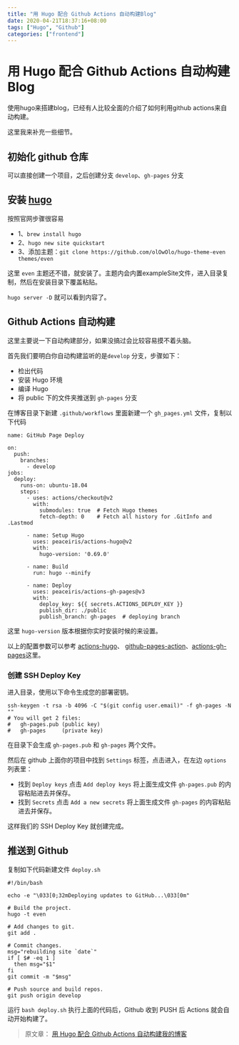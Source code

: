 ```yaml
---
title: "用 Hugo 配合 Github Actions 自动构建Blog"
date: 2020-04-21T18:37:16+08:00
tags: ["Hugo", "Github"]
categories: ["frontend"]
---
```


# 用 Hugo 配合 Github Actions 自动构建Blog

使用hugo来搭建blog，已经有人比较全面的介绍了如何利用github actions来自动构建。

这里我来补充一些细节。

## 初始化 github 仓库

  可以直接创建一个项目，之后创建分支 `develop`、`gh-pages` 分支

## 安装 [hugo](https://gohugo.io/getting-started/)

按照官网步骤很容易

- 1、`brew install hugo`
- 2、`hugo new site quickstart`
- 3、添加主题：`git clone https://github.com/olOwOlo/hugo-theme-even themes/even`

这里 `even` 主题还不错，就安装了。主题内会内置exampleSite文件，进入目录复制，然后在安装目录下覆盖粘贴。

`hugo server -D` 就可以看到内容了。


## Github Actions 自动构建

这里主要说一下自动构建部分，如果没搞过会比较容易摸不着头脑。

首先我们要明白你自动构建监听的是`develop` 分支，步骤如下：

- 检出代码
- 安装 Hugo 环境
- 编译 Hugo
- 将 public 下的文件夹推送到 `gh-pages` 分支

在博客目录下新建 `.github/workflows` 里面新建一个 `gh_pages.yml` 文件，复制以下代码

```
name: GitHub Page Deploy

on:
  push:
    branches:
      - develop
jobs:
  deploy:
    runs-on: ubuntu-18.04
    steps:
      - uses: actions/checkout@v2
        with:
          submodules: true  # Fetch Hugo themes
          fetch-depth: 0    # Fetch all history for .GitInfo and .Lastmod

      - name: Setup Hugo
        uses: peaceiris/actions-hugo@v2
        with:
          hugo-version: '0.69.0'

      - name: Build
        run: hugo --minify

      - name: Deploy
        uses: peaceiris/actions-gh-pages@v3
        with:
          deploy_key: ${{ secrets.ACTIONS_DEPLOY_KEY }}
          publish_dir: ./public
          publish_branch: gh-pages  # deploying branch
```
这里 `hugo-version` 版本根据你实时安装时候的来设置。

以上的配置参数可以参考 [actions-hugo](https://github.com/peaceiris/actions-hugo)、 [github-pages-action](https://github.com/marketplace/actions/github-pages-action)、[actions-gh-pages](https://github.com/peaceiris/actions-gh-pages)这里。


### 创建 SSH Deploy Key

进入目录，使用以下命令生成您的部署密钥。

```
ssh-keygen -t rsa -b 4096 -C "$(git config user.email)" -f gh-pages -N ""
# You will get 2 files:
#   gh-pages.pub (public key)
#   gh-pages     (private key)
```

在目录下会生成 `gh-pages.pub` 和 `gh-pages` 两个文件。

然后在 github 上面你的项目中找到 `Settings` 标签，点击进入，在左边 `options` 列表里：
- 找到 `Deploy keys` 点击 `Add deploy keys` 将上面生成文件 `gh-pages.pub` 的内容粘贴进去并保存。
- 找到 `Secrets` 点击 `Add a new secrets` 将上面生成文件 `gh-pages` 的内容粘贴进去并保存。

这样我们的 SSH Deploy Key 就创建完成。

## 推送到 Github

复制如下代码新建文件 `deploy.sh`

```
#!/bin/bash

echo -e "\033[0;32mDeploying updates to GitHub...\033[0m"

# Build the project.
hugo -t even

# Add changes to git.
git add .

# Commit changes.
msg="rebuilding site `date`"
if [ $# -eq 1 ]
  then msg="$1"
fi
git commit -m "$msg"

# Push source and build repos.
git push origin develop
```
运行 `bash deploy.sh` 执行上面的代码后，Github 收到 PUSH 后 Actions 就会自动开始构建了。


> 原文章： [用 Hugo 配合 Github Actions 自动构建我的博客](https://www.nashome.cn/post/hugo-github-actions/)